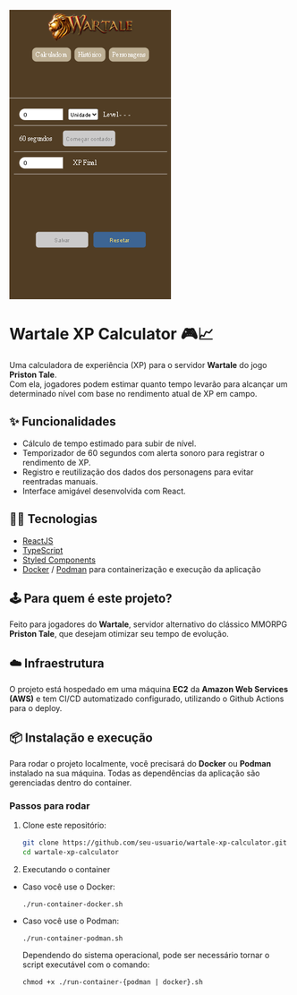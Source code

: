 ![image](./docs/main-interface.png)

# Wartale XP Calculator 🎮📈

Uma calculadora de experiência (XP) para o servidor **Wartale** do jogo **Priston Tale**.  
Com ela, jogadores podem estimar quanto tempo levarão para alcançar um determinado nível com base no rendimento atual de
XP em campo.

## ✨ Funcionalidades

- Cálculo de tempo estimado para subir de nível.
- Temporizador de 60 segundos com alerta sonoro para registrar o rendimento de XP.
- Registro e reutilização dos dados dos personagens para evitar reentradas manuais.
- Interface amigável desenvolvida com React.

## 🧑‍💻 Tecnologias

- [ReactJS](https://reactjs.org/)
- [TypeScript](https://www.typescriptlang.org/)
- [Styled Components](https://styled-components.com/)
- [Docker](https://www.docker.com/) / [Podman](https://podman.io/) para containerização e execução da aplicação

## 🕹️ Para quem é este projeto?

Feito para jogadores do **Wartale**, servidor alternativo do clássico MMORPG **Priston Tale**, que desejam otimizar seu
tempo de evolução.

## ☁️ Infraestrutura

O projeto está hospedado em uma máquina **EC2** da **Amazon Web Services (AWS)** e tem CI/CD automatizado configurado,
utilizando o Github Actions para o deploy.

## 📦 Instalação e execução

Para rodar o projeto localmente, você precisará do **Docker** ou **Podman** instalado na sua máquina. Todas as
dependências da aplicação são gerenciadas dentro do container.

### Passos para rodar

1. Clone este repositório:

   ```bash
   git clone https://github.com/seu-usuario/wartale-xp-calculator.git
   cd wartale-xp-calculator
   ```

2. Executando o container

- Caso você use o Docker:
  ```
  ./run-container-docker.sh
  ```
- Caso você use o Podman:

  ```
  ./run-container-podman.sh
  ```

  Dependendo do sistema operacional, pode ser necessário tornar o script executável com o comando:

  ```
  chmod +x ./run-container-{podman | docker}.sh
  ```
